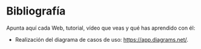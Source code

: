 # Bibliografía

Apunta aquí cada Web, tutorial, vídeo que veas y qué has aprendido con él:

* Realización del diagrama de casos de uso: <https://app.diagrams.net/>.

